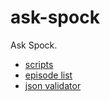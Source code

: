 # ask-spock
Ask Spock.

- [scripts](http://www.chakoteya.net/startrek/episodes.htm)
- [episode list](http://en.wikipedia.org/wiki/List_of_Star_Trek:_The_Original_Series_episodes#Season_1_.281966.E2.80.9367.29)
- [json validator](http://jsonlint.com/)
